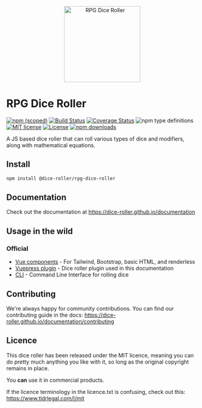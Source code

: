 <p align="center">
    <img src="https://dice-roller.github.io/documentation/dice-roller-logo.png" alt="RPG Dice Roller" style="max-width: 100%;" width="200"/>
</p>

# RPG Dice Roller

[![npm (scoped)](https://img.shields.io/npm/v/@dice-roller/rpg-dice-roller?label=version)](https://www.npmjs.com/package/@dice-roller/rpg-dice-roller)
[![Build Status](https://github.com/dice-roller/rpg-dice-roller/actions/workflows/build.yml/badge.svg)](https://github.com/dice-roller/rpg-dice-roller/actions/workflows/build.yml)
[![Coverage Status](https://coveralls.io/repos/github/dice-roller/rpg-dice-roller/badge.svg?branch=main)](https://coveralls.io/github/dice-roller/rpg-dice-roller?branch=main)
![npm type definitions](https://img.shields.io/npm/types/@dice-roller/rpg-dice-roller)
[![MIT license](https://img.shields.io/badge/License-MIT-blue.svg)](licence.txt)
[![License](https://img.shields.io/npm/l/@dice-roller/rpg-dice-roller)](./licence.txt)
[![npm downloads](https://img.shields.io/npm/dm/@dice-roller/rpg-dice-roller)](https://www.npmjs.com/package/@dice-roller/rpg-dice-roller)

A JS based dice roller that can roll various types of dice and modifiers, along with mathematical equations.


## Install

```bash
npm install @dice-roller/rpg-dice-roller
```

## Documentation

Check out the documentation at https://dice-roller.github.io/documentation


## Usage in the wild

### Official

* [Vue components](https://github.com/dice-roller/vue) - For Tailwind, Bootstrap, basic HTML, and renderless
* [Vuepress plugin](https://github.com/dice-roller/vuepress-plugin) - Dice roller plugin used in this documentation
* [CLI](https://github.com/dice-roller/cli) - Command Line Interface for rolling dice


## Contributing

We're always happy for community contributions. You can find our contributing guide in the docs: https://dice-roller.github.io/documentation/contributing


## Licence

This dice roller has been released under the MIT licence, meaning you can do pretty much anything you like with it, so long as the original copyright remains in place.

You **can** use it in commercial products.

If the licence terminology in the licence.txt is confusing, check out this: https://www.tldrlegal.com/l/mit
